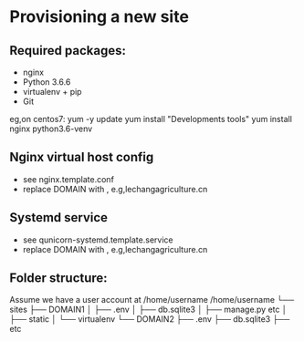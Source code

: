 Provisioning a new site
========================
## Required packages:
* nginx
* Python 3.6.6
* virtualenv + pip
* Git

eg,on centos7:
    yum -y update
    yum install "Developments tools"
    yum install nginx python3.6-venv

## Nginx virtual host config
* see nginx.template.conf
* replace DOMAIN with , e.g,lechangagriculture.cn

## Systemd service
* see qunicorn-systemd.template.service
* replace DOMAIN with , e.g,lechangagriculture.cn

## Folder structure:
Assume we have a user account at /home/username
/home/username
└── sites
    ├── DOMAIN1
    │    ├── .env
    │    ├── db.sqlite3
    │    ├── manage.py etc
    │    ├── static
    │    └── virtualenv
    └── DOMAIN2
         ├── .env
         ├── db.sqlite3
         ├── etc
